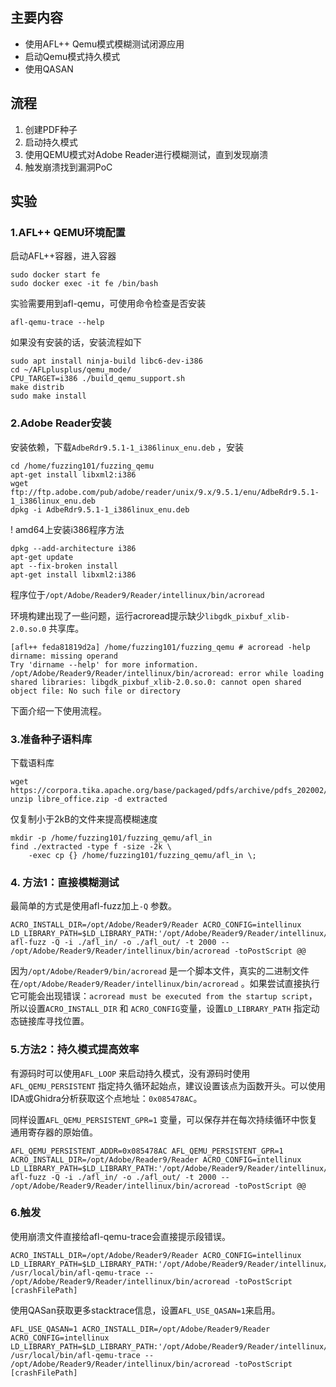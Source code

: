 ## 主要内容
- 使用AFL++ Qemu模式模糊测试闭源应用
- 启动Qemu模式持久模式
- 使用QASAN

## 流程
1. 创建PDF种子
2. 启动持久模式
3. 使用QEMU模式对Adobe Reader进行模糊测试，直到发现崩溃
4. 触发崩溃找到漏洞PoC

## 实验
### 1.AFL++ QEMU环境配置
启动AFL++容器，进入容器
```
sudo docker start fe
sudo docker exec -it fe /bin/bash
```

实验需要用到afl-qemu，可使用命令检查是否安装
```
afl-qemu-trace --help
```

如果没有安装的话，安装流程如下
```
sudo apt install ninja-build libc6-dev-i386
cd ~/AFLplusplus/qemu_mode/
CPU_TARGET=i386 ./build_qemu_support.sh
make distrib
sudo make install
```

### 2.Adobe Reader安装
安装依赖，下载`AdbeRdr9.5.1-1_i386linux_enu.deb` ，安装
```
cd /home/fuzzing101/fuzzing_qemu
apt-get install libxml2:i386
wget ftp://ftp.adobe.com/pub/adobe/reader/unix/9.x/9.5.1/enu/AdbeRdr9.5.1-1_i386linux_enu.deb
dpkg -i AdbeRdr9.5.1-1_i386linux_enu.deb

```

! amd64上安装i386程序方法
```
dpkg --add-architecture i386
apt-get update
apt --fix-broken install
apt-get install libxml2:i386
```

程序位于`/opt/Adobe/Reader9/Reader/intellinux/bin/acroread` 

环境构建出现了一些问题，运行acroread提示缺少`libgdk_pixbuf_xlib-2.0.so.0` 共享库。
```
[afl++ feda81819d2a] /home/fuzzing101/fuzzing_qemu # acroread -help
dirname: missing operand
Try 'dirname --help' for more information.
/opt/Adobe/Reader9/Reader/intellinux/bin/acroread: error while loading shared libraries: libgdk_pixbuf_xlib-2.0.so.0: cannot open shared object file: No such file or directory
```

下面介绍一下使用流程。

### 3.准备种子语料库
下载语料库
```
wget https://corpora.tika.apache.org/base/packaged/pdfs/archive/pdfs_202002/libre_office.zip
unzip libre_office.zip -d extracted
```

仅复制小于2kB的文件来提高模糊速度
```
mkdir -p /home/fuzzing101/fuzzing_qemu/afl_in
find ./extracted -type f -size -2k \
    -exec cp {} /home/fuzzing101/fuzzing_qemu/afl_in \;
```

### 4.  方法1：直接模糊测试
最简单的方式是使用afl-fuzz加上`-Q` 参数。

```
ACRO_INSTALL_DIR=/opt/Adobe/Reader9/Reader ACRO_CONFIG=intellinux LD_LIBRARY_PATH=$LD_LIBRARY_PATH:'/opt/Adobe/Reader9/Reader/intellinux/lib' afl-fuzz -Q -i ./afl_in/ -o ./afl_out/ -t 2000 -- /opt/Adobe/Reader9/Reader/intellinux/bin/acroread -toPostScript @@
```

因为`/opt/Adobe/Reader9/bin/acroread` 是一个脚本文件，真实的二进制文件在`/opt/Adobe/Reader9/Reader/intellinux/bin/acroread` 。如果尝试直接执行它可能会出现错误：`acroread must be executed from the startup script`，所以设置`ACRO_INSTALL_DIR` 和 `ACRO_CONFIG`变量，设置`LD_LIBRARY_PATH` 指定动态链接库寻找位置。

### 5.方法2：持久模式提高效率
有源码时可以使用`AFL_LOOP` 来启动持久模式，没有源码时使用`AFL_QEMU_PERSISTENT` 指定持久循环起始点，建议设置该点为函数开头。可以使用IDA或Ghidra分析获取这个点地址：`0x085478AC`。

同样设置`AFL_QEMU_PERSISTENT_GPR=1` 变量，可以保存并在每次持续循环中恢复通用寄存器的原始值。

```
AFL_QEMU_PERSISTENT_ADDR=0x085478AC AFL_QEMU_PERSISTENT_GPR=1 ACRO_INSTALL_DIR=/opt/Adobe/Reader9/Reader ACRO_CONFIG=intellinux LD_LIBRARY_PATH=$LD_LIBRARY_PATH:'/opt/Adobe/Reader9/Reader/intellinux/lib' afl-fuzz -Q -i ./afl_in/ -o ./afl_out/ -t 2000 -- /opt/Adobe/Reader9/Reader/intellinux/bin/acroread -toPostScript @@
```

### 6.触发
使用崩溃文件直接给afl-qemu-trace会直接提示段错误。
```
ACRO_INSTALL_DIR=/opt/Adobe/Reader9/Reader ACRO_CONFIG=intellinux LD_LIBRARY_PATH=$LD_LIBRARY_PATH:'/opt/Adobe/Reader9/Reader/intellinux/lib' /usr/local/bin/afl-qemu-trace -- /opt/Adobe/Reader9/Reader/intellinux/bin/acroread -toPostScript [crashFilePath] 
```

使用QASan获取更多stacktrace信息，设置`AFL_USE_QASAN=1`来启用。
```
AFL_USE_QASAN=1 ACRO_INSTALL_DIR=/opt/Adobe/Reader9/Reader ACRO_CONFIG=intellinux LD_LIBRARY_PATH=$LD_LIBRARY_PATH:'/opt/Adobe/Reader9/Reader/intellinux/lib' /usr/local/bin/afl-qemu-trace -- /opt/Adobe/Reader9/Reader/intellinux/bin/acroread -toPostScript [crashFilePath] 
```